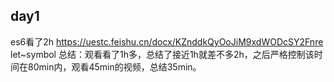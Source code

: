 ## day1 
es6看了2h https://uestc.feishu.cn/docx/KZnddkQyOoJiM9xdWODcSY2Fnre let~symbol
总结：观看看了1h多，总结了接近1h就差不多2h，之后严格控制该时间在80min内，观看45min的视频，总结35min。